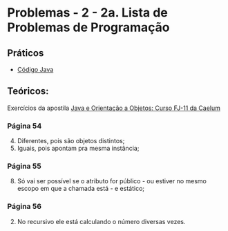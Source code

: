 # Problemas - 2 - 2a. Lista de Problemas de Programação
## Práticos
- [Código Java](https://github.com/pedrofsn/espweb-mob-poo/tree/master/lista_2/src/br/ufg/espmob)

## Teóricos:
Exercícios da apostila [Java e Orientação a Objetos: Curso FJ-11 da Caelum](https://www.caelum.com.br/download/caelum-java-objetos-fj11.pdf)

### Página 54
4) Diferentes, pois são objetos distintos;
5) Iguais, pois apontam pra mesma instância;

### Página 55
8) Só vai ser possível se o atributo for público - ou estiver no mesmo escopo em que a chamada está - e estático;

### Página 56
2) No recursivo ele está calculando o número diversas vezes.
